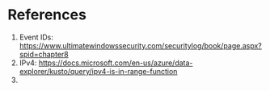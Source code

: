 # References
1. Event IDs: https://www.ultimatewindowssecurity.com/securitylog/book/page.aspx?spid=chapter8
2. IPv4: https://docs.microsoft.com/en-us/azure/data-explorer/kusto/query/ipv4-is-in-range-function
3. 
